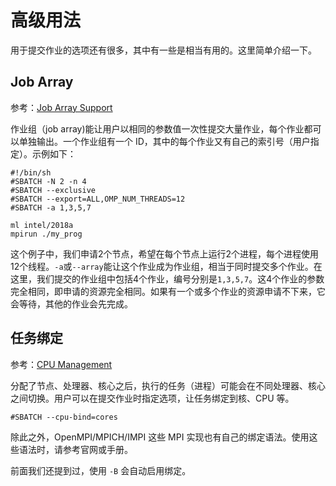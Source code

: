 # 高级用法

用于提交作业的选项还有很多，其中有一些是相当有用的。这里简单介绍一下。

## Job Array

参考：[Job Array Support](https://slurm.schedmd.com/job_array.html)

作业组（job array)能让用户以相同的参数值一次性提交大量作业，每个作业都可以单独输出。一个作业组有一个 ID，其中的每个作业又有自己的索引号（用户指定）。示例如下：

```
#!/bin/sh
#SBATCH -N 2 -n 4
#SBATCH --exclusive
#SBATCH --export=ALL,OMP_NUM_THREADS=12
#SBATCH -a 1,3,5,7

ml intel/2018a
mpirun ./my_prog
```
这个例子中，我们申请2个节点，希望在每个节点上运行2个进程，每个进程使用12个线程。`-a`或`--array`能让这个作业成为作业组，相当于同时提交多个作业。在这里，我们提交的作业组中包括4个作业，编号分别是`1,3,5,7`。这4个作业的参数完全相同，即申请的资源完全相同。如果有一个或多个作业的资源申请不下来，它会等待，其他的作业会先完成。

## 任务绑定

参考：[CPU Management](https://slurm.schedmd.com/cpu_management.html)

分配了节点、处理器、核心之后，执行的任务（进程）可能会在不同处理器、核心之间切换。用户可以在提交作业时指定选项，让任务绑定到核、CPU 等。

```
#SBATCH --cpu-bind=cores
```

除此之外，OpenMPI/MPICH/IMPI 这些 MPI 实现也有自己的绑定语法。使用这些语法时，请参考官网或手册。

前面我们还提到过，使用 `-B` 会自动启用绑定。